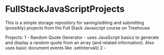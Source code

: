 # FullStackJavaScriptProjects

This is a simple storage repository for saving/editing and submitting (possibly) projects from the Full Stack Javascript course on Treehouse

Projects:
1 - Random Quote Generator - uses JavaScript basics to generate and display a random quote from an array (and related information). Also uses basic document events like .setInterval()
2 - 